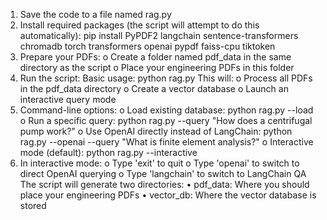 1.	Save the code to a file named rag.py
2.	Install required packages (the script will attempt to do this automatically): 
pip install PyPDF2 langchain sentence-transformers chromadb torch transformers openai pypdf faiss-cpu tiktoken
3.	Prepare your PDFs: 
o	Create a folder named pdf_data in the same directory as the script
o	Place your engineering PDFs in this folder
4.	Run the script: Basic usage: 
python rag.py
This will: 
o	Process all PDFs in the pdf_data directory
o	Create a vector database
o	Launch an interactive query mode
5.	Command-line options: 
o	Load existing database: 
python rag.py --load
o	Run a specific query: 
python rag.py --query "How does a centrifugal pump work?"
o	Use OpenAI directly instead of LangChain: 
python rag.py --openai --query "What is finite element analysis?"
o	Interactive mode (default): 
python rag.py --interactive
6.	In interactive mode: 
o	Type 'exit' to quit
o	Type 'openai' to switch to direct OpenAI querying
o	Type 'langchain' to switch to LangChain QA
The script will generate two directories:
•	pdf_data: Where you should place your engineering PDFs
•	vector_db: Where the vector database is stored
